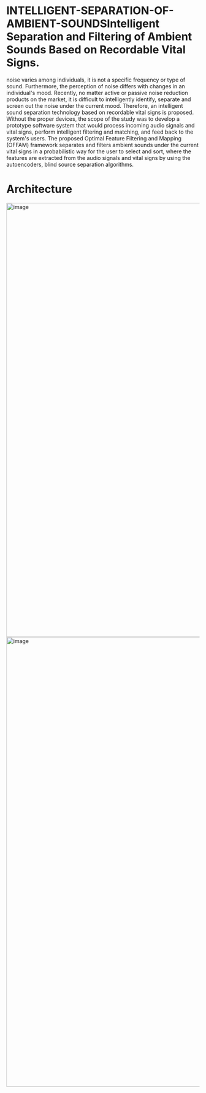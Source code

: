 # INTELLIGENT-SEPARATION-OF-AMBIENT-SOUNDSIntelligent Separation and Filtering of Ambient Sounds Based on Recordable Vital Signs.
noise varies among individuals, it is not a specific frequency or type of sound. Furthermore, the perception of noise differs with changes in an individual's mood. Recently, no matter active or passive noise reduction products on the market, it is difficult to intelligently identify, separate and screen out the noise under the current mood. Therefore, an intelligent sound separation technology based on recordable vital signs is proposed. Without the proper devices, the scope of the study was to develop a prototype software system that would process incoming audio signals and vital signs, perform intelligent filtering and matching, and feed back to the system's users. The proposed Optimal Feature Filtering and Mapping (OFFAM) framework separates and filters ambient sounds under the current vital signs in a probabilistic way for the user to select and sort, where the features are extracted from the audio signals and vital signs by using the autoencoders, blind source separation algorithms. 

# Architecture
<img width="1133" alt="image" src="https://github.com/JYOU0925/INTELLIGENT-SEPARATION-OF-AMBIENT-SOUNDS/assets/116496533/2599cb5c-e92b-491a-bc93-e1a23e725290">

<img width="1174" alt="image" src="https://github.com/JYOU0925/INTELLIGENT-SEPARATION-OF-AMBIENT-SOUNDS/assets/116496533/4586066d-fcc4-482e-87a4-677f07c18e9a">




